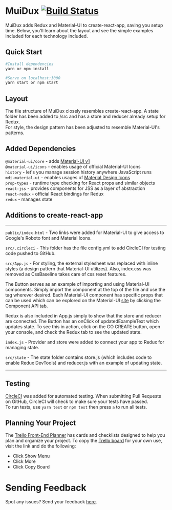 # MuiDux [![Build Status](https://travis-ci.org/facebookincubator/create-react-app.svg?branch=master)](https://travis-ci.org/facebookincubator/create-react-app)

MuiDux adds Redux and Material-UI to create-react-app, saving you setup time. Below, you'll learn about the layout and see the simple examples included for each technology included.

## Quick Start

```sh
#Install dependencies
yarn or npm install

#Serve on localhost:3000
yarn start or npm start
```

## Layout
The file structure of MuiDux closely resembles create-react-app. A state folder has been added to /src and has a store and reducer already setup for Redux.<br />
For style, the design pattern has been adjusted to resemble Material-UI's patterns.

## Added Dependencies
`@material-ui/core` - adds [Material-UI v1](https://material-ui.com/)<br />
`@material-ui/icons` - enables usage of official Material-UI Icons<br />
`history` - let's you manage session history anywhere JavaScript runs<br />
`mdi-material-ui` - enables usages of [Material Design Icons](https://materialdesignicons.com/)<br />
`prop-types` - runtime type checking for React props and similar objects<br />
`react-jss` - provides components for JSS as a layer of abstraction<br />
`react-redux` - official React bindings for Redux<br />
`redux` - manages state<br />

## Additions to create-react-app
<hr />

`public/index.html` - Two links were added for Material-UI to give access to Google's Roboto font and Material Icons.

`src/.circleci` - This folder has the file config.yml to add CircleCI for testing code pushed to GitHub.

`src/App.js` - For styling, the external stylesheet was replaced with inline styles (a design pattern that Material-UI utilizes). Also, index.css was removed as CssBaseline takes care of css reset features.<br />

The Button serves as an example of importing and using Material-UI components. Simply import the component at the top of the file and use the tag wherever desired. Each Material-UI component has specific props that can be used which can be explored on the Material-UI [site](https://material-ui.com/) by clicking the Component API tab.<br />

Redux is also included in App.js simply to show that the store and reducer are connected. The Button has an onClick of updatedExampleText which updates state. To see this in action, click on the GO CREATE button, open your console, and check the Redux tab to see the updated state.

`index.js` - Provider and store were added to connect your app to Redux for managing state.

`src/state` - The state folder contains store.js (which includes code to enable Redux DevTools) and reducer.js with an example of updating state.
<hr />

## Testing
[CircleCI](https://circleci.com/) was added for automated testing. When submitting Pull Requests on GitHub, CircleCI will check to make sure your tests have passed.<br />
To run tests, use `yarn test` or `npm test` then press `a` to run all tests.

## Planning Your Project
The [Trello Front-End Planner](https://trello.com/b/ADUo65SK) has cards and checklists designed to help you plan and organize your project. To copy the [Trello board](https://trello.com/b/ADUo65SK) for your own use, visit the link and do the following:
* Click Show Menu
* Click More
* Click Copy Board

# Sending Feedback

Spot any issues? Send your feedback [here](https://github.com/MightyJoeW/muidux/issues).